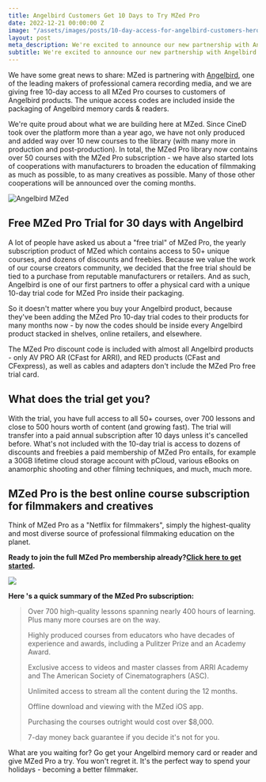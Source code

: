 ```yaml
---
title: Angelbird Customers Get 10 Days to Try MZed Pro
date: 2022-12-21 00:00:00 Z
image: "/assets/images/posts/10-day-access-for-angelbird-customers-hero.jpg"
layout: post
meta_description: We're excited to announce our new partnership with Angelbird
subtitle: We're excited to announce our new partnership with Angelbird
---
```


We have some great news to share: MZed is partnering with [Angelbird](https://www.angelbird.com/), one of the leading makers of professional camera recording media, and we are giving free 10-day access to all MZed Pro courses to customers of Angelbird products. The unique access codes are included inside the packaging of Angelbird memory cards & readers. 

We're quite proud about what we are building here at MZed. Since CineD took over the platform more than a year ago, we have not only produced and added way over 10 new courses to the library (with many more in production and post-production). In total, the MZed Pro library now contains over 50 courses with the MZed Pro subscription - we have also started lots of cooperations with manufacturers to broaden the education of filmmaking as much as possible, to as many creatives as possible. Many of those other cooperations will be announced over the coming months. 

![Angelbird MZed](https://mzed-cdn1.sfo2.cdn.digitaloceanspaces.com/uploads/news/Angelbird-MZed-30-days-free-2048x1152.jpg)

## **Free MZed Pro Trial for 30 days with Angelbird**

A lot of people have asked us about a "free trial" of MZed Pro, the yearly subscription product of MZed which contains access to 50+ unique courses, and dozens of discounts and freebies. Because we value the work of our course creators community, we decided that the free trial should be tied to a purchase from reputable manufacturers or retailers. And as such, Angelbird is one of our first partners to offer a physical card with a unique 10-day trial code for MZed Pro inside their packaging.

So it doesn't matter where you buy your Angelbird product, because they've been adding the MZed Pro 10-day trial codes to their products for many months now - by now the codes should be inside every Angelbird product stacked in shelves, online retailers, and elsewhere.

The MZed Pro discount code is included with almost all Angelbird products - only AV PRO AR (CFast for ARRI), and RED products (CFast and CFexpress), as well as cables and adapters don't include the MZed Pro free trial card. 

## **What does the trial get you?**

With the trial, you have full access to all 50+ courses, over 700 lessons and close to 500 hours worth of content (and growing fast). The trial will transfer into a paid annual subscription after 10 days unless it's cancelled before. What's not included with the 10-day trial is access to dozens of discounts and freebies a paid membership of MZed Pro entails, for example a 30GB lifetime cloud storage account with pCloud, various eBooks on anamorphic shooting and other filming techniques, and much, much more. 

## **MZed Pro is the best online course subscription for filmmakers and creatives**

Think of MZed Pro as a "Netflix for filmmakers", simply the highest-quality and most diverse source of professional filmmaking education on the planet.

**Ready to join the full MZed Pro membership already?[Click here to get started](https://www.mzed.com/checkout/?sku=MZEDPRO12).**

![](https://mzed-cdn1.sfo2.cdn.digitaloceanspaces.com/uploads/news/2022-august-mzed-courses-tiles.jpg)

**Here 's a quick summary of the MZed Pro subscription:**

> Over 700 high-quality lessons spanning nearly 400 hours of learning. Plus many more courses are on the way.
> 
> Highly produced courses from educators who have decades of experience and awards, including a Pulitzer Prize and an Academy Award.
> 
> Exclusive access to videos and master classes from ARRI Academy and The American Society of Cinematographers (ASC).
> 
> Unlimited access to stream all the content during the 12 months.
> 
> Offline download and viewing with the MZed iOS app.
> 
> Purchasing the courses outright would cost over $8,000.
> 
> 7-day money back guarantee if you decide it's not for you.

What are you waiting for? Go get your Angelbird memory card or reader and give MZed Pro a try. You won't regret it. It's the perfect way to spend your holidays - becoming a better filmmaker.